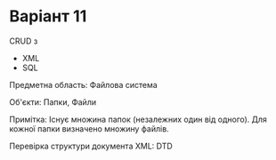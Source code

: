 # Варіант 11
CRUD з
- XML
- SQL

Предметна область: Файлова система

Об'єкти: Папки, Файли

Примітка: Існує множина папок (незалежних один від одного). Для кожної папки визначено множину файлів.

Перевірка структури документа XML: DTD